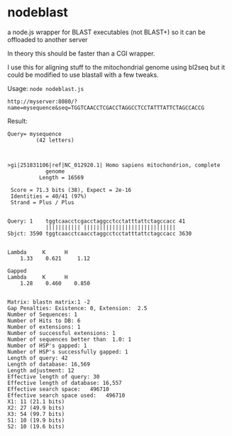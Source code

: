 nodeblast
=========
a node.js wrapper for BLAST executables (not BLAST+) so it can be offloaded to another server

In theory this should be faster than a CGI wrapper.

I use this for aligning stuff to the mitochondrial genome using bl2seq but it could be modified to use blastall with a few tweaks.


Usage:
`node nodeblast.js`

`http://myserver:8080/?name=mysequence&seq=TGGTCAACCTCGACCTAGGCCTCCTATTTATTCTAGCCACCG`

Result:
```
Query= mysequence
         (42 letters)



>gi|251831106|ref|NC_012920.1| Homo sapiens mitochondrion, complete
            genome
          Length = 16569

 Score = 71.3 bits (38), Expect = 2e-16
 Identities = 40/41 (97%)
 Strand = Plus / Plus

                                                     
Query: 1    tggtcaacctcgacctaggcctcctatttattctagccacc 41
            ||||||||||| |||||||||||||||||||||||||||||
Sbjct: 3590 tggtcaacctcaacctaggcctcctatttattctagccacc 3630


Lambda     K      H
    1.33    0.621     1.12 

Gapped
Lambda     K      H
    1.28    0.460    0.850 


Matrix: blastn matrix:1 -2
Gap Penalties: Existence: 0, Extension:  2.5
Number of Sequences: 1
Number of Hits to DB: 6
Number of extensions: 1
Number of successful extensions: 1
Number of sequences better than  1.0: 1
Number of HSP's gapped: 1
Number of HSP's successfully gapped: 1
Length of query: 42
Length of database: 16,569
Length adjustment: 12
Effective length of query: 30
Effective length of database: 16,557
Effective search space:   496710
Effective search space used:   496710
X1: 11 (21.1 bits)
X2: 27 (49.9 bits)
X3: 54 (99.7 bits)
S1: 10 (19.9 bits)
S2: 10 (19.6 bits)
```